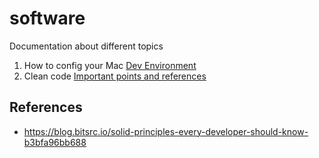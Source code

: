 # software
Documentation about different topics

1.  How to config your Mac  [Dev Environment](https://github.com/mcadac/software/blob/master/MacEnvironment.md)
2.  Clean code  [Important points and references](https://github.com/mcadac/software/blob/master/clean-code.md)

## References
- https://blog.bitsrc.io/solid-principles-every-developer-should-know-b3bfa96bb688
